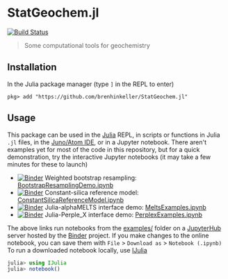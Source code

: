 # StatGeochem.jl

[![Build Status](https://github.com/brenhinkeller/StatGeochem.jl/workflows/CI/badge.svg)](https://github.com/brenhinkeller/StatGeochem.jl/actions?query=workflow%3ACI)

> Some computational tools for geochemistry

## Installation

In the Julia package manager (type `]` in the REPL to enter)
```
pkg> add "https://github.com/brenhinkeller/StatGeochem.jl"
```

## Usage

This package can be used in the [Julia](https://julialang.org) REPL, in scripts or functions in Julia `.jl` files, in the [Juno/Atom IDE](http://junolab.org/), or in a Jupyter notebook. There aren't examples yet for most of the code in this repository, but for a quick demonstration, try the interactive Jupyter notebooks (it may take a few minutes for these to launch)
* [![Binder](https://mybinder.org/badge_logo.svg)](https://mybinder.org/v2/gh/brenhinkeller/StatGeochem.jl/master?filepath=examples/BootstrapResamplingDemo.ipynb) Weighted bootstrap resampling: [BootstrapResamplingDemo.ipynb](https://mybinder.org/v2/gh/brenhinkeller/StatGeochem.jl/master?filepath=examples/BootstrapResamplingDemo.ipynb)
* [![Binder](https://mybinder.org/badge_logo.svg)](https://mybinder.org/v2/gh/brenhinkeller/StatGeochem.jl/master?filepath=examples/ConstantSilicaReferenceModel.ipynb) Constant-silica reference model: [ConstantSilicaReferenceModel.ipynb](https://mybinder.org/v2/gh/brenhinkeller/StatGeochem.jl/master?filepath=examples/ConstantSilicaReferenceModel.ipynb)
* [![Binder](https://mybinder.org/badge_logo.svg)](https://mybinder.org/v2/gh/brenhinkeller/StatGeochem.jl/master?filepath=examples/MeltsExamples.ipynb) Julia-alphaMELTS interface demo: [MeltsExamples.ipynb](https://mybinder.org/v2/gh/brenhinkeller/StatGeochem.jl/master?filepath=examples%2FMeltsExamples.ipynb)
* [![Binder](https://mybinder.org/badge_logo.svg)](https://mybinder.org/v2/gh/brenhinkeller/StatGeochem.jl/master?filepath=examples/PerplexExamples.ipynb) Julia-Perple_X interface demo: [PerplexExamples.ipynb](https://mybinder.org/v2/gh/brenhinkeller/StatGeochem.jl/master?filepath=examples%2FPerplexExamples.ipynb)

The above links run notebooks from the [examples/](examples/) folder on a [JupyterHub](https://github.com/jupyterhub/jupyterhub) server hosted by the [Binder](https://mybinder.org) project. If you make changes to the online notebook, you can save them with `File` > `Download as` > `Notebook (.ipynb)` To run a downloaded notebook locally, use [IJulia](https://github.com/JuliaLang/IJulia.jl)

```Julia
julia> using IJulia
julia> notebook()
```
